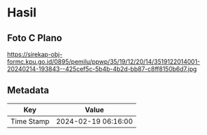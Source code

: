 # Hasil

## Foto C Plano

https://sirekap-obj-formc.kpu.go.id/0895/pemilu/ppwp/35/19/12/20/14/3519122014001-20240214-193843--425cef5c-5b4b-4b2d-bb87-c8ff8150b6d7.jpg


## Metadata

| Key        | Value               |
| ---------- | ------------------- |
| Time Stamp | 2024-02-19 06:16:00 |




